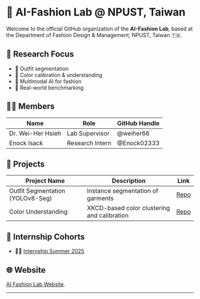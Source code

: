 # 🧵 AI-Fashion Lab @ NPUST, Taiwan

Welcome to the official GitHub organization of the **AI-Fashion Lab**, based at the Department of Fashion Design & Management, NPUST, Taiwan 🇹🇼.

## 🔬 Research Focus
- 👕 Outfit segmentation
- 🎨 Color calibration & understanding
- 🤖 Multimodal AI for fashion
- 📸 Real-world benchmarking

## 🧑‍🎓 Members
| Name             | Role          | GitHub Handle      |
|------------------|---------------|--------------------|
| Dr. Wei-Her Hsieh | Lab Supervisor | @weiher66         |
| Enock Isack       | Research Intern | @Enock02333       |

## 📂 Projects
| Project Name                         | Description                                      | Link |
|-------------------------------------|--------------------------------------------------|------|
| Outfit Segmentation (YOLOv8-Seg)    | Instance segmentation of garments               | [Repo](https://github.com/ai-fashion-lab-npust/project-outfit-segmentation) |
| Color Understanding                 | XKCD-based color clustering and calibration      | [Repo](https://github.com/ai-fashion-lab-npust/project-color-detection) |

## 📅 Internship Cohorts
- 🧑‍🎓 [Internship Summer 2025](https://github.com/ai-fashion-lab-npust/internship-2025-summer)

## 🌐 Website
[AI Fashion Lab Website](https://ai4fashion.npust.edu.tw/team/).

---
